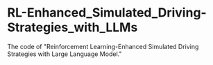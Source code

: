 # RL-Enhanced_Simulated_Driving-Strategies_with_LLMs
The code of "Reinforcement Learning-Enhanced Simulated Driving Strategies with Large Language Model."
